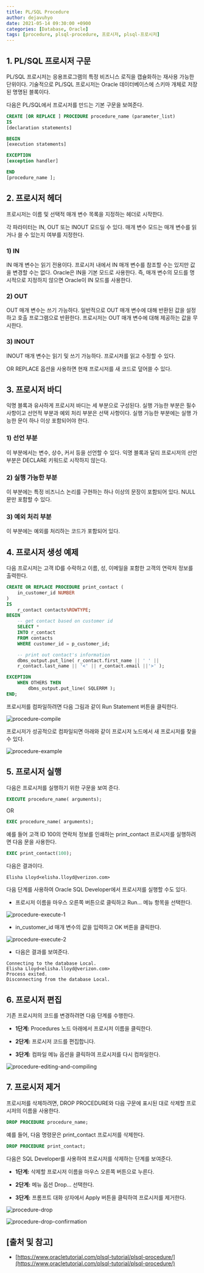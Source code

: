 ```yaml
---
title: PL/SQL Procedure
author: dejavuhyo
date: 2021-05-14 09:30:00 +0900
categories: [Database, Oracle]
tags: [procedure, plsql-procedure, 프로시저, plsql-프로시저]
---
```


## 1. PL/SQL 프로시저 구문
PL/SQL 프로시저는 응용프로그램의 특정 비즈니스 로직을 캡슐화하는 재사용 가능한 단위이다. 기술적으로 PL/SQL 프로시저는 Oracle 데이터베이스에 스키마 개체로 저장된 명명된 블록이다.

다음은 PL/SQL에서 프로시저를 만드는 기본 구문을 보여준다.

```sql
CREATE [OR REPLACE ] PROCEDURE procedure_name (parameter_list)
IS
[declaration statements]

BEGIN
[execution statements]

EXCEPTION
[exception handler]

END
[procedure_name ];
```

## 2. 프로시저 헤더
프로시저는 이름 및 선택적 매개 변수 목록을 지정하는 헤더로 시작한다.

각 파라미터는 IN, OUT 또는 INOUT 모드일 수 있다. 매개 변수 모드는 매개 변수를 읽거나 쓸 수 있는지 여부를 지정한다.

### 1) IN
IN 매개 변수는 읽기 전용이다. 프로시저 내에서 IN 매개 변수를 참조할 수는 있지만 값을 변경할 수는 없다. Oracle은 IN을 기본 모드로 사용한다. 즉, 매개 변수의 모드를 명시적으로 지정하지 않으면 Oracle이 IN 모드를 사용한다.

### 2) OUT
OUT 매개 변수는 쓰기 가능하다. 일반적으로 OUT 매개 변수에 대해 반환된 값을 설정하고 호출 프로그램으로 반환한다. 프로시저는 OUT 매개 변수에 대해 제공하는 값을 무시한다.

### 3) INOUT
INOUT 매개 변수는 읽기 및 쓰기 가능하다. 프로시저를 읽고 수정할 수 있다.

OR REPLACE 옵션을 사용하면 현재 프로시저를 새 코드로 덮어쓸 수 있다.

## 3. 프로시저 바디
익명 블록과 유사하게 프로시저 바디는 세 부분으로 구성된다. 실행 가능한 부분은 필수 사항이고 선언적 부분과 예외 처리 부분은 선택 사항이다. 실행 가능한 부분에는 실행 가능한 문이 하나 이상 포함되어야 한다.

### 1) 선언 부분
이 부분에서는 변수, 상수, 커서 등을 선언할 수 있다. 익명 블록과 달리 프로시저의 선언 부분은 DECLARE 키워드로 시작하지 않는다.

### 2) 실행 가능한 부분
이 부분에는 특정 비즈니스 논리를 구현하는 하나 이상의 문장이 포함되어 있다. NULL 문만 포함할 수 있다.

### 3) 예외 처리 부분
이 부분에는 예외를 처리하는 코드가 포함되어 있다.

## 4. 프로시저 생성 예제
다음 프로시저는 고객 ID를 수락하고 이름, 성, 이메일을 포함한 고객의 연락처 정보를 출력한다.

```sql
CREATE OR REPLACE PROCEDURE print_contact (
    in_customer_id NUMBER
)
IS
    r_contact contacts%ROWTYPE;
BEGIN
    -- get contact based on customer id
    SELECT *
    INTO r_contact
    FROM contacts
    WHERE customer_id = p_customer_id;

    -- print out contact's information
    dbms_output.put_line( r_contact.first_name || ' ' ||
    r_contact.last_name || '<' || r_contact.email ||'>' );

EXCEPTION
    WHEN OTHERS THEN
        dbms_output.put_line( SQLERRM );
END;
```

프로시저를 컴파일하려면 다음 그림과 같이 Run Statement 버튼을 클릭한다.

![procedure-compile](/assets/img/2021-05-14-plsql-procedure/procedure-compile.png)

프로시저가 성공적으로 컴파일되면 아래와 같이 프로시저 노드에서 새 프로시저를 찾을 수 있다.

![procedure-example](/assets/img/2021-05-14-plsql-procedure/procedure-example.png)

## 5. 프로시저 실행
다음은 프로시저를 실행하기 위한 구문을 보여 준다.

```sql
EXECUTE procedure_name( arguments);
```

OR

```sql
EXEC procedure_name( arguments);
```

예를 들어 고객 ID 100의 연락처 정보를 인쇄하는 print_contact 프로시저를 실행하려면 다음 문을 사용한다.

```sql
EXEC print_contact(100);
```

다음은 결과이다.

```text
Elisha Lloyd<elisha.lloyd@verizon.com>
```

다음 단계를 사용하여 Oracle SQL Developer에서 프로시저를 실행할 수도 있다.

* 프로시저 이름을 마우스 오른쪽 버튼으로 클릭하고 Run... 메뉴 항목을 선택한다.

![procedure-execute-1](/assets/img/2021-05-14-plsql-procedure/procedure-execute-1.png)

* in_customer_id 매개 변수의 값을 입력하고 OK 버튼을 클릭한다.

![procedure-execute-2](/assets/img/2021-05-14-plsql-procedure/procedure-execute-2.png)

* 다음은 결과를 보여준다.

```text
Connecting to the database Local.
Elisha Lloyd<elisha.lloyd@verizon.com>
Process exited.
Disconnecting from the database Local.
```

## 6. 프로시저 편집
기존 프로시저의 코드를 변경하려면 다음 단계를 수행한다.

* **1단계:** Procedures 노드 아래에서 프로시저 이름을 클릭한다.

* **2단계:** 프로시저 코드를 편집합니다.

* **3단계:** 컴파일 메뉴 옵션을 클릭하여 프로시저를 다시 컴파일한다.

![procedure-editing-and-compiling](/assets/img/2021-05-14-plsql-procedure/procedure-editing-and-compiling.png)

## 7. 프로시저 제거
프로시저를 삭제하려면, DROP PROCEDURE와 다음 구문에 표시된 대로 삭제할 프로시저의 이름을 사용한다.

```sql
DROP PROCEDURE procedure_name;
```

예를 들어, 다음 명령문은 print_contact 프로시저를 삭제한다.

```sql
DROP PROCEDURE print_contact;
```

다음은 SQL Developer를 사용하여 프로시저를 삭제하는 단계를 보여준다.

* **1단계:** 삭제할 프로시저 이름을 마우스 오른쪽 버튼으로 누른다.

* **2단계:** 메뉴 옵션 Drop… 선택한다.

* **3단계:** 프롬프트 대화 상자에서 Apply 버튼을 클릭하여 프로시저를 제거한다.

![procedure-drop](/assets/img/2021-05-14-plsql-procedure/procedure-drop.png)

![procedure-drop-confirmation](/assets/img/2021-05-14-plsql-procedure/procedure-drop-confirmation.png)

## [출처 및 참고]
* [https://www.oracletutorial.com/plsql-tutorial/plsql-procedure/](https://www.oracletutorial.com/plsql-tutorial/plsql-procedure/)
